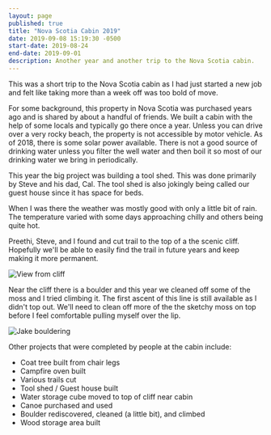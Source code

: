 ```yaml
---
layout: page
published: true
title: "Nova Scotia Cabin 2019"
date: 2019-09-08 15:19:30 -0500
start-date: 2019-08-24
end-date: 2019-09-01
description: Another year and another trip to the Nova Scotia cabin.
---
```


This was a short trip to the Nova Scotia cabin as I had just started a new job and felt like taking more than a week off was too bold of move.

For some background, this property in Nova Scotia was purchased years ago and is shared by about a handful of friends.
We built a cabin with the help of some locals and typically go there once a year.
Unless you can drive over a very rocky beach, the property is not accessible by motor vehicle.
As of 2018, there is some solar power available.
There is not a good source of drinking water unless you filter the well water and then boil it so most of our drinking water we bring in periodically.

This year the big project was building a tool shed.
This was done primarily by Steve and his dad, Cal.
The tool shed is also jokingly being called our guest house since it has space for beds.

When I was there the weather was mostly good with only a little bit of rain.
The temperature varied with some days approaching chilly and others being quite hot.

Preethi, Steve, and I found and cut trail to the top of a the scenic cliff.
Hopefully we'll be able to easily find the trail in future years and keep making it more permanent.

![View from cliff](/images/nova-scotia/scenic-cliff-view.jpg "View from cliff")

Near the cliff there is a boulder and this year we cleaned off some of the moss and I tried climbing it.
The first ascent of this line is still available as I didn't top out.
We'll need to clean off more of the the sketchy moss on top before I feel comfortable pulling myself over the lip.

![Jake bouldering](/images/nova-scotia/jake-bouldering.jpg "Jake bouldering")

Other projects that were completed by people at the cabin include:

- Coat tree built from chair legs
- Campfire oven built
- Various trails cut
- Tool shed / Guest house built
- Water storage cube moved to top of cliff near cabin
- Canoe purchased and used
- Boulder rediscovered, cleaned (a little bit), and climbed
- Wood storage area built

